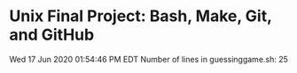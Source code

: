 # Unix Final Project: Bash, Make, Git, and GitHub
Wed 17 Jun 2020 01:54:46 PM EDT
Number of lines in guessinggame.sh: 25
